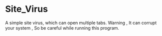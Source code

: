 # Site_Virus
A simple site virus, which can open multiple tabs. Warning , It can corrupt your system , So be careful while running this program.
